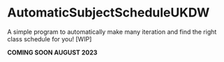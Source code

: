 # AutomaticSubjectScheduleUKDW
A simple program to automatically make many iteration and find the right class schedule for you! [WIP]


**COMING SOON AUGUST 2023**


